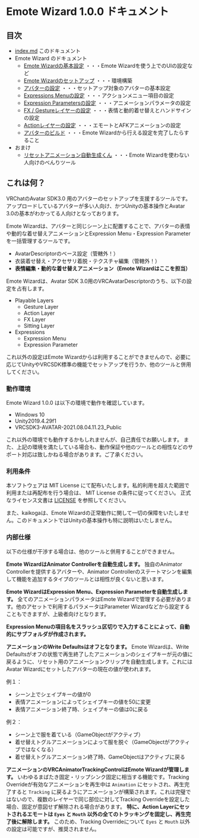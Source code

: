 # Emote Wizard 1.0.0 ドキュメント

## 目次

- [index.md](index.md) このドキュメント
- Emote Wizard のドキュメント
  - [Emote Wizardの基本設定](1_EmoteWizardRoot.md) ・・・Emote Wizardを使う上でのUIの設定など
  - [Emote Wizardのセットアップ](2_Setup.md) ・・・環境構築
  - [アバターの設定](3_AvatarSettings.md) ・・・セットアップ対象のアバターの基本設定
  - [Expressions Menuの設定](4_Expressions.md) ・・・アクションメニュー項目の設定
  - [Expression Parametersの設定](5_Parameters.md) ・・・アニメーションパラメータの設定
  - [FX / Gestureレイヤーの設定](6_FxAndGestures.md) ・・・表情と動的着せ替えとハンドサインの設定
  - [Actionレイヤーの設定](7_Actions.md) ・・・エモートとAFKアニメーションの設定
  - [アバターのビルド](8_Publish.md) ・・・Emote Wizardから行える設定を完了したらすること
- おまけ
  - [リセットアニメーション自動生成くん](r_ResetClipGenerator.md) ・・・Emote Wizardを使わない人向けのべんりツール

## これは何？

VRChatのAvatar SDK3.0 用のアバターのセットアップを支援するツールです。
アップロードしているアバターが多い人向け、かつUnityの基本操作とAvatar 3.0の基本がわかってる人向けとなっております。

Emote Wizardは、アバターと同じシーン上に配置することで、アバターの表情や動的な着せ替えアニメーションとExpression Menu・Expression Parameterを一括管理するツールです。

- AvatarDescriptorのベース設定（管轄外！）
- 衣装着せ替え・アクセサリ着脱・テクスチャ編集（管轄外！）
- **表情編集・動的な着せ替えアニメーション（Emote Wizardはここを担当）**

Emote Wizardは、Avatar SDK 3.0用のVRCAvatarDescriptorのうち、以下の設定を占有します。

- Playable Layers
  - Gesture Layer
  - Action Layer
  - FX Layer
  - Sitting Layer
- Expressions
  - Expression Menu
  - Expression Parameter

これ以外の設定はEmote Wizardからは利用することができませんので、必要に応じてUnityやVRCSDK標準の機能でセットアップを行うか、他のツールと併用してください。

### 動作環境

Emote Wizard 1.0.0 は以下の環境で動作を確認しています。

- Windows 10
- Unity2019.4.29f1
- VRCSDK3-AVATAR-2021.08.04.11.23_Public

これ以外の環境でも動作するかもしれませんが、自己責任でお願いします。
また、上記の環境を満たしている場合も、動作保証や他のツールとの相性などのサポート対応は致しかねる場合があります。ご了承ください。

### 利用条件

本ソフトウェアは MIT License にて配布いたします。私的利用を超えた範囲で利用または再配布を行う場合は、 MIT License の条件に従ってください。
正式なライセンス文書は [LICENSE](../LICENSE) を参照してください。

また、kaikogaは、Emote Wizardの正常動作に関して一切の保障をいたしません。このドキュメントではUnityの基本操作も特に説明はいたしません。

### 内部仕様

以下の仕様が干渉する場合は、他のツールと併用することができません。

**Emote WizardはAnimator Controllerを自動生成します。** 独自のAnimator Controllerを提供するアバターや、Animator Controllerのステートマシンを編集して機能を追加するタイプのツールとは相性が良くないと思います。

**Emote WizardはExpression Menu、Expression Parameterを自動生成します。** 全てのアニメーションパラメータはEmote Wizardで管理する必要があります。他のアセットで利用するパラメータはParameter Wizardなどから設定することもできますが、上級者向けとなります。

**Expression Menuの項目名をスラッシュ区切りで入力することによって、自動的にサブフォルダが作成されます。** 

**アニメーションのWrite Defaultsはオフとなります。** Emote Wizardは、Write Defaultsがオフの状態で再生終了したアニメーションのシェイプキーが元の値に戻るように、リセット用のアニメーションクリップを自動生成します。これにはAvatar Wizardにセットしたアバターの現在の値が使われます。

例１：
- シーン上でシェイプキーの値が0
- 表情アニメーションによってシェイプキーの値を50に変更
- 表情アニメーション終了時、シェイプキーの値は0に戻る

例２：
- シーン上で服を着ている（GameObjectがアクティブ）
- 着せ替えトグルアニメーションによって服を脱ぐ（GameObjectがアクティブではなくなる）
- 着せ替えトグルアニメーション終了時、GameObjectはアクティブに戻る

**アニメーションのVRCAnimatorTrackingControlはEmote Wizardが管理します。** いわゆるまばたき固定・リップシンク固定に相当する機能です。Tracking Overrideが有効なアニメーションを再生中は `Animation` にセットされ、再生完了すると `Tracking` に戻るようにアニメーションが構築されます。これは完璧ではないので、複数のレイヤーで同じ部位に対してTracking Overrideを設定した場合、固定が意図せず解除される場合があります。 **特に、Action Layerにセットされるエモートは `Eyes` と `Mouth` 以外の全てのトラッキングを固定し、再生完了後に解除します。** このため、Tracking Overrideについて `Eyes` と `Mouth` 以外の設定は可能ですが、推奨されません。

